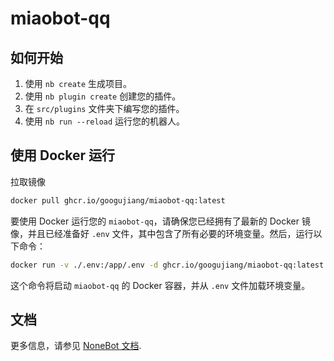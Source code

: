 # miaobot-qq

## 如何开始

1. 使用 `nb create` 生成项目。
2. 使用 `nb plugin create` 创建您的插件。
3. 在 `src/plugins` 文件夹下编写您的插件。
4. 使用 `nb run --reload` 运行您的机器人。

## 使用 Docker 运行

拉取镜像


```bash
docker pull ghcr.io/googujiang/miaobot-qq:latest
```

要使用 Docker 运行您的 `miaobot-qq`，请确保您已经拥有了最新的 Docker 镜像，并且已经准备好 `.env` 文件，其中包含了所有必要的环境变量。然后，运行以下命令：

```bash
docker run -v ./.env:/app/.env -d ghcr.io/googujiang/miaobot-qq:latest
```

这个命令将启动 `miaobot-qq` 的 Docker 容器，并从 `.env` 文件加载环境变量。

## 文档

更多信息，请参见 [NoneBot 文档](https://nonebot.dev/).
